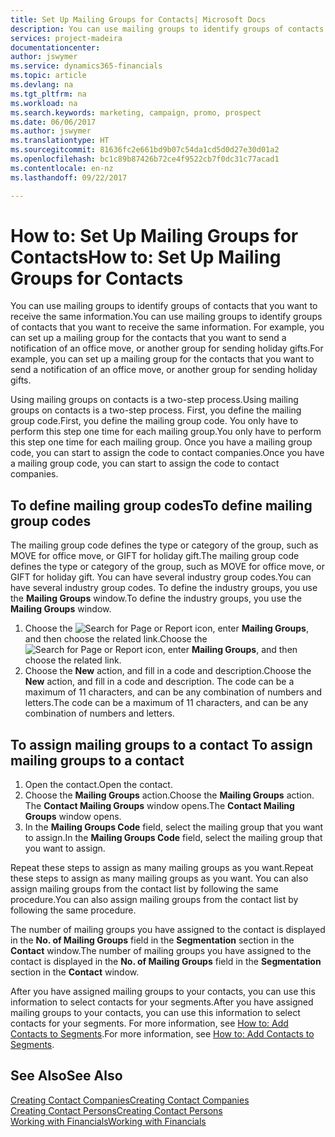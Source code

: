 ```yaml
---
title: Set Up Mailing Groups for Contacts| Microsoft Docs
description: You can use mailing groups to identify groups of contacts that you want to receive the same information, for example, for a marketing campaign or promo.
services: project-madeira
documentationcenter: 
author: jswymer
ms.service: dynamics365-financials
ms.topic: article
ms.devlang: na
ms.tgt_pltfrm: na
ms.workload: na
ms.search.keywords: marketing, campaign, promo, prospect
ms.date: 06/06/2017
ms.author: jswymer
ms.translationtype: HT
ms.sourcegitcommit: 81636fc2e661bd9b07c54da1cd5d0d27e30d01a2
ms.openlocfilehash: bc1c89b87426b72ce4f9522cb7f0dc31c77acad1
ms.contentlocale: en-nz
ms.lasthandoff: 09/22/2017

---
```

# <a name="how-to-set-up-mailing-groups-for-contacts"></a><span data-ttu-id="b415f-103">How to: Set Up Mailing Groups for Contacts</span><span class="sxs-lookup"><span data-stu-id="b415f-103">How to: Set Up Mailing Groups for Contacts</span></span>
<span data-ttu-id="b415f-104">You can use mailing groups to identify groups of contacts that you want to receive the same information.</span><span class="sxs-lookup"><span data-stu-id="b415f-104">You can use mailing groups to identify groups of contacts that you want to receive the same information.</span></span> <span data-ttu-id="b415f-105">For example, you can set up a mailing group for the contacts that you want to send a notification of an office move, or another group for sending holiday gifts.</span><span class="sxs-lookup"><span data-stu-id="b415f-105">For example, you can set up a mailing group for the contacts that you want to send a notification of an office move, or another group for sending holiday gifts.</span></span>

<span data-ttu-id="b415f-106">Using mailing groups on contacts is a two-step process.</span><span class="sxs-lookup"><span data-stu-id="b415f-106">Using mailing groups on contacts is a two-step process.</span></span> <span data-ttu-id="b415f-107">First, you define the mailing group code.</span><span class="sxs-lookup"><span data-stu-id="b415f-107">First, you define the mailing group code.</span></span> <span data-ttu-id="b415f-108">You only have to perform this step one time for each mailing group.</span><span class="sxs-lookup"><span data-stu-id="b415f-108">You only have to perform this step one time for each mailing group.</span></span> <span data-ttu-id="b415f-109">Once you have a mailing group code, you can start to assign the code to contact companies.</span><span class="sxs-lookup"><span data-stu-id="b415f-109">Once you have a mailing group code, you can start to assign the code to contact companies.</span></span>

## <a name="to-define-mailing-group-codes"></a><span data-ttu-id="b415f-110">To define mailing group codes</span><span class="sxs-lookup"><span data-stu-id="b415f-110">To define mailing group codes</span></span>
<span data-ttu-id="b415f-111">The mailing group code defines the type or category of the group, such as MOVE for office move, or GIFT for holiday gift.</span><span class="sxs-lookup"><span data-stu-id="b415f-111">The mailing group code defines the type or category of the group, such as MOVE for office move, or GIFT for holiday gift.</span></span> <span data-ttu-id="b415f-112">You can have several industry group codes.</span><span class="sxs-lookup"><span data-stu-id="b415f-112">You can have several industry group codes.</span></span> <span data-ttu-id="b415f-113">To define the industry groups, you use the **Mailing Groups** window.</span><span class="sxs-lookup"><span data-stu-id="b415f-113">To define the industry groups, you use the **Mailing Groups** window.</span></span>

1. <span data-ttu-id="b415f-114">Choose the ![Search for Page or Report](media/ui-search/search_small.png "Search for Page or Report icon") icon, enter **Mailing Groups**, and then choose the related link.</span><span class="sxs-lookup"><span data-stu-id="b415f-114">Choose the ![Search for Page or Report](media/ui-search/search_small.png "Search for Page or Report icon") icon, enter **Mailing Groups**, and then choose the related link.</span></span>
2. <span data-ttu-id="b415f-115">Choose the **New** action, and fill in a code and description.</span><span class="sxs-lookup"><span data-stu-id="b415f-115">Choose the **New** action, and fill in a code and description.</span></span> <span data-ttu-id="b415f-116">The code can be a maximum of 11 characters, and can be any combination of numbers and letters.</span><span class="sxs-lookup"><span data-stu-id="b415f-116">The code can be a maximum of 11 characters, and can be any combination of numbers and letters.</span></span>

## <span data-ttu-id="b415f-117"><a name="AssignMailGroupContact"></a> To assign mailing groups to a contact</span><span class="sxs-lookup"><span data-stu-id="b415f-117"><a name="AssignMailGroupContact"></a> To assign mailing groups to a contact</span></span>
1. <span data-ttu-id="b415f-118">Open the contact.</span><span class="sxs-lookup"><span data-stu-id="b415f-118">Open the contact.</span></span>
2. <span data-ttu-id="b415f-119">Choose the **Mailing Groups** action.</span><span class="sxs-lookup"><span data-stu-id="b415f-119">Choose the **Mailing Groups** action.</span></span> <span data-ttu-id="b415f-120">The **Contact Mailing Groups** window opens.</span><span class="sxs-lookup"><span data-stu-id="b415f-120">The **Contact Mailing Groups** window opens.</span></span>
3. <span data-ttu-id="b415f-121">In the **Mailing Groups Code** field, select the mailing group that you want to assign.</span><span class="sxs-lookup"><span data-stu-id="b415f-121">In the **Mailing Groups Code** field, select the mailing group that you want to assign.</span></span>

<span data-ttu-id="b415f-122">Repeat these steps to assign as many mailing groups as you want.</span><span class="sxs-lookup"><span data-stu-id="b415f-122">Repeat these steps to assign as many mailing groups as you want.</span></span> <span data-ttu-id="b415f-123">You can also assign mailing groups from the contact list by following the same procedure.</span><span class="sxs-lookup"><span data-stu-id="b415f-123">You can also assign mailing groups from the contact list by following the same procedure.</span></span>

<span data-ttu-id="b415f-124">The number of mailing groups you have assigned to the contact is displayed in the **No. of Mailing Groups** field in the **Segmentation** section in the **Contact** window.</span><span class="sxs-lookup"><span data-stu-id="b415f-124">The number of mailing groups you have assigned to the contact is displayed in the **No. of Mailing Groups** field in the **Segmentation** section in the **Contact** window.</span></span>

<span data-ttu-id="b415f-125">After you have assigned mailing groups to your contacts, you can use this information to select contacts for your segments.</span><span class="sxs-lookup"><span data-stu-id="b415f-125">After you have assigned mailing groups to your contacts, you can use this information to select contacts for your segments.</span></span> <span data-ttu-id="b415f-126">For more information, see [How to: Add Contacts to Segments](marketing-add-contact-segment.md).</span><span class="sxs-lookup"><span data-stu-id="b415f-126">For more information, see [How to: Add Contacts to Segments](marketing-add-contact-segment.md).</span></span>

## <a name="see-also"></a><span data-ttu-id="b415f-127">See Also</span><span class="sxs-lookup"><span data-stu-id="b415f-127">See Also</span></span>
[<span data-ttu-id="b415f-128">Creating Contact Companies</span><span class="sxs-lookup"><span data-stu-id="b415f-128">Creating Contact Companies</span></span>](marketing-create-contact-companies.md)  
[<span data-ttu-id="b415f-129">Creating Contact Persons</span><span class="sxs-lookup"><span data-stu-id="b415f-129">Creating Contact Persons</span></span>](marketing-create-contact-persons.md)  
[<span data-ttu-id="b415f-130">Working with Financials</span><span class="sxs-lookup"><span data-stu-id="b415f-130">Working with Financials</span></span>](ui-work-product.md)

